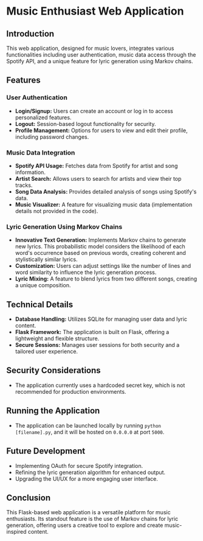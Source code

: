 # Music Enthusiast Web Application

## Introduction
This web application, designed for music lovers, integrates various functionalities including user authentication, music data access through the Spotify API, and a unique feature for lyric generation using Markov chains.

## Features

### User Authentication
- **Login/Signup:** Users can create an account or log in to access personalized features.
- **Logout:** Session-based logout functionality for security.
- **Profile Management:** Options for users to view and edit their profile, including password changes.

### Music Data Integration
- **Spotify API Usage:** Fetches data from Spotify for artist and song information.
- **Artist Search:** Allows users to search for artists and view their top tracks.
- **Song Data Analysis:** Provides detailed analysis of songs using Spotify's data.
- **Music Visualizer:** A feature for visualizing music data (implementation details not provided in the code).

### Lyric Generation Using Markov Chains
- **Innovative Text Generation:** Implements Markov chains to generate new lyrics. This probabilistic model considers the likelihood of each word's occurrence based on previous words, creating coherent and stylistically similar lyrics.
- **Customization:** Users can adjust settings like the number of lines and word similarity to influence the lyric generation process.
- **Lyric Mixing:** A feature to blend lyrics from two different songs, creating a unique composition.

## Technical Details
- **Database Handling:** Utilizes SQLite for managing user data and lyric content.
- **Flask Framework:** The application is built on Flask, offering a lightweight and flexible structure.
- **Secure Sessions:** Manages user sessions for both security and a tailored user experience.

## Security Considerations
- The application currently uses a hardcoded secret key, which is not recommended for production environments.

## Running the Application
- The application can be launched locally by running `python [filename].py`, and it will be hosted on `0.0.0.0` at port `5000`.

## Future Development
- Implementing OAuth for secure Spotify integration.
- Refining the lyric generation algorithm for enhanced output.
- Upgrading the UI/UX for a more engaging user interface.

## Conclusion
This Flask-based web application is a versatile platform for music enthusiasts. Its standout feature is the use of Markov chains for lyric generation, offering users a creative tool to explore and create music-inspired content.
